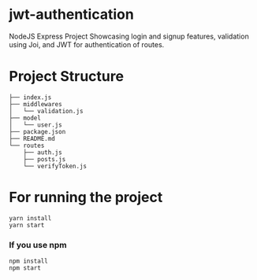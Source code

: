 # jwt-authentication

NodeJS Express Project Showcasing login and signup features, validation using Joi, and JWT for authentication of routes.


# Project Structure
```.
├── index.js
├── middlewares
│   └── validation.js
├── model
│   └── user.js
├── package.json
├── README.md
└── routes
    ├── auth.js
    ├── posts.js
    └── verifyToken.js
```

# For running the project
```
yarn install 
yarn start
```
### If you use npm

```
npm install 
npm start
```
